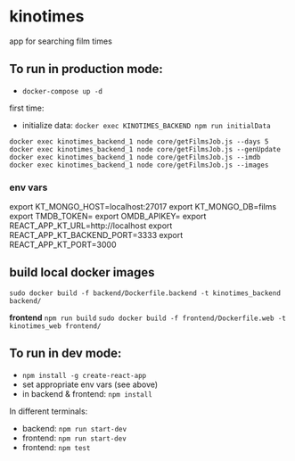# kinotimes
app for searching film times

## To run in production mode:
* `docker-compose up -d`

first time:
* initialize data: `docker exec KINOTIMES_BACKEND npm run initialData`

```
docker exec kinotimes_backend_1 node core/getFilmsJob.js --days 5
docker exec kinotimes_backend_1 node core/getFilmsJob.js --genUpdate
docker exec kinotimes_backend_1 node core/getFilmsJob.js --imdb
docker exec kinotimes_backend_1 node core/getFilmsJob.js --images
```

### env vars

export KT_MONGO_HOST=localhost:27017
export KT_MONGO_DB=films
export TMDB_TOKEN=
export OMDB_APIKEY=
export REACT_APP_KT_URL=http://localhost
export REACT_APP_KT_BACKEND_PORT=3333
export REACT_APP_KT_PORT=3000


## build local docker images
`sudo docker build -f backend/Dockerfile.backend -t kinotimes_backend backend/`

**frontend**
`npm run build`
`sudo docker build -f frontend/Dockerfile.web -t kinotimes_web frontend/`

## To run in dev mode:
* `npm install -g create-react-app`
* set appropriate env vars (see above)
* in backend & frontend: `npm install`

In different terminals:
* backend: `npm run start-dev`
* frontend: `npm run start-dev`
* frontend: `npm test`
